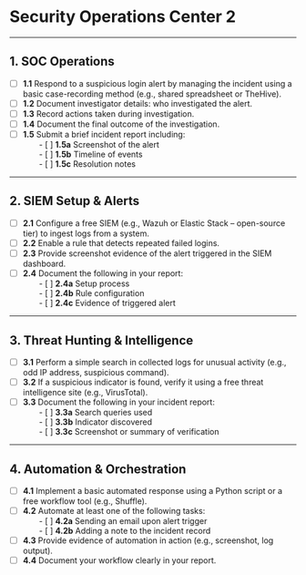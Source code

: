 # Security Operations Center 2

---

## 1. SOC Operations
- [ ] **1.1** Respond to a suspicious login alert by managing the incident using a basic case-recording method (e.g., shared spreadsheet or TheHive).  
- [ ] **1.2** Document investigator details: who investigated the alert.  
- [ ] **1.3** Record actions taken during investigation.  
- [ ] **1.4** Document the final outcome of the investigation.  
- [ ] **1.5** Submit a brief incident report including:  
  - [ ] **1.5a** Screenshot of the alert  
  - [ ] **1.5b** Timeline of events  
  - [ ] **1.5c** Resolution notes  

---

## 2. SIEM Setup & Alerts
- [ ] **2.1** Configure a free SIEM (e.g., Wazuh or Elastic Stack – open-source tier) to ingest logs from a system.  
- [ ] **2.2** Enable a rule that detects repeated failed logins.  
- [ ] **2.3** Provide screenshot evidence of the alert triggered in the SIEM dashboard.  
- [ ] **2.4** Document the following in your report:  
  - [ ] **2.4a** Setup process  
  - [ ] **2.4b** Rule configuration  
  - [ ] **2.4c** Evidence of triggered alert  

---

## 3. Threat Hunting & Intelligence
- [ ] **3.1** Perform a simple search in collected logs for unusual activity (e.g., odd IP address, suspicious command).  
- [ ] **3.2** If a suspicious indicator is found, verify it using a free threat intelligence site (e.g., VirusTotal).  
- [ ] **3.3** Document the following in your incident report:  
  - [ ] **3.3a** Search queries used  
  - [ ] **3.3b** Indicator discovered  
  - [ ] **3.3c** Screenshot or summary of verification  

---

## 4. Automation & Orchestration
- [ ] **4.1** Implement a basic automated response using a Python script or a free workflow tool (e.g., Shuffle).  
- [ ] **4.2** Automate at least one of the following tasks:  
  - [ ] **4.2a** Sending an email upon alert trigger  
  - [ ] **4.2b** Adding a note to the incident record  
- [ ] **4.3** Provide evidence of automation in action (e.g., screenshot, log output).  
- [ ] **4.4** Document your workflow clearly in your report.  
